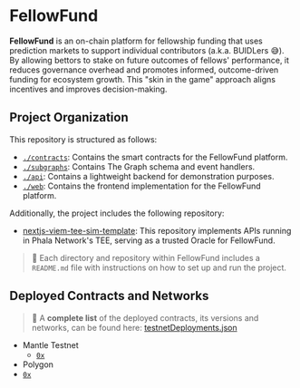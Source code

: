 # FellowFund

**FellowFund** is an on-chain platform for fellowship funding that uses prediction markets to support individual contributors (a.k.a. BUIDLers 😅). By allowing bettors to stake on future outcomes of fellows' performance, it reduces governance overhead and promotes informed, outcome-driven funding for ecosystem growth. This "skin in the game" approach aligns incentives and improves decision-making.

## Project Organization

This repository is structured as follows:

- [`./contracts`](./contracts/): Contains the smart contracts for the FellowFund platform.
- [`./subgraphs`](./subgraphs/): Contains The Graph schema and event handlers.
- [`./api`](./api/): Contains a lightweight backend for demonstration purposes.
- [`./web`](./web/): Contains the frontend implementation for the FellowFund platform.

Additionally, the project includes the following repository:

- [nextjs-viem-tee-sim-template](https://github.com/fellowfund/nextjs-viem-tee-sim-template): This repository implements APIs running in Phala Network's TEE, serving as a trusted Oracle for FellowFund.

> 🚨 Each directory and repository within FellowFund includes a `README.md` file with instructions on how to set up and run the project.

## Deployed Contracts and Networks

> 🚨 A **complete list** of the deployed contracts, its versions and networks, can be found here: [testnetDeployments.json](./ignition/deployments/testnetDeployments.json)

* Mantle Testnet
  * [`0x`](https://explorer.mantle.xyz/address/0x1e36E0b2E733fE5a4b627fd4eF7f7e865916b58F)
* Polygon
 * [`0x`](https://explorer.mantle.xyz/address/0x1e36E0b2E733fE5a4b627fd4eF7f7e865916b58F)